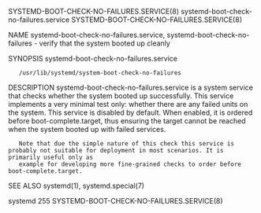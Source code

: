 SYSTEMD-BOOT-CHECK-NO-FAILURES.SERVICE(8)		    systemd-boot-check-no-failures.service		     SYSTEMD-BOOT-CHECK-NO-FAILURES.SERVICE(8)

NAME
       systemd-boot-check-no-failures.service, systemd-boot-check-no-failures - verify that the system booted up cleanly

SYNOPSIS
       systemd-boot-check-no-failures.service

       /usr/lib/systemd/system-boot-check-no-failures

DESCRIPTION
       systemd-boot-check-no-failures.service is a system service that checks whether the system booted up successfully. This service implements a very
       minimal test only: whether there are any failed units on the system. This service is disabled by default. When enabled, it is ordered before
       boot-complete.target, thus ensuring the target cannot be reached when the system booted up with failed services.

       Note that due the simple nature of this check this service is probably not suitable for deployment in most scenarios. It is primarily useful only as
       example for developing more fine-grained checks to order before boot-complete.target.

SEE ALSO
       systemd(1), systemd.special(7)

systemd 255													     SYSTEMD-BOOT-CHECK-NO-FAILURES.SERVICE(8)
